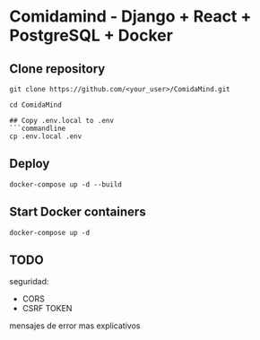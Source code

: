 # Comidamind - Django + React + PostgreSQL + Docker
## Clone repository
```commandline
git clone https://github.com/<your_user>/ComidaMind.git

cd ComidaMind

## Copy .env.local to .env
```commandline
cp .env.local .env
```
## Deploy

```commandline
docker-compose up -d --build
```
## Start Docker containers
```commandline
docker-compose up -d
```


## TODO
seguridad:
- CORS
- CSRF TOKEN

mensajes de error mas explicativos